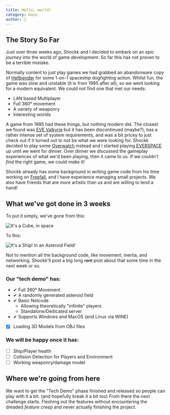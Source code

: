 ```yaml
---
title: Hello, world!
category: main
author: 🦊
---
```

## The Story So Far

Just over three weeks ago, Shockk and I decided to embark on an *epic journey* into the world of game development.
So far this has not proven to be a terrible mistake.

Normally content to just play games we had grabbed an abandonware copy of [Hellbender](https://en.wikipedia.org/wiki/Hellbender_(video_game)) for some 1-on-1 spaceship dogfighting action. Whilst fun, the game was slow and unstable (it is from 1995 after all), so we went looking for a modern equivalent. We could not find one that met our needs:

 - LAN based Multiplayer
 - Full 360° movement
 - A variety of weaponry
 - Interesting worlds

A game from 1995 had these things, but nothing modern did. The closest we found was [EVE Valkyrie](https://www.evevalkyrie.com/) but it has been discontinued (maybe?), has a rather intense set of system requirements, and was a bit pricey to just check out if it turned out to not be what we were looking for.
Shockk decided to play some [Overwatch](https://en.wikipedia.org/wiki/Overwatch_(video_game)) instead and I started playing [EVERSPACE](https://everspace-game.com/) up until we went for dinner.
Over dinner we discussed the gameplay experiences of what we'd been playing, then it came to us. If we couldn't *find* the right game, we could *make* it!

Shockk already has some background in writing game code from his time working on [Freefall](https://freefall.space), and I have experience managing small projects. We also have friends that are more artistic than us and are willing to lend a hand!

## What we've got done in 3 weeks
To put it simply, we've gone from this:

![It's a Cube, in space](/polar-space/assets/img/Spacegame_Cube.png)

To this:

![It's a Ship! In an Asteroid Field!](/polar-space/assets/img/Spacegame_2019-08-03.png)

Not to mention all the background code, like movement, inertia, and networking. Shockk'll post a big long ~~rant~~ post about that some time in the next week or so.

### Our "tech demo" has:
 - ✔ Full 360° Movement
 - ✔ A randomly generated asteroid field
 - ✔ Basic Netcode
	 - Allowing theoretically "infinite" players
	 - Standalone/Dedicated server
 - ✔ Supports Windows and MacOS (and Linux via WINE)
 - [x] Loading 3D Models from OBJ files
### We will be happy once it has:
- [ ] Ship/Player health
- [ ] Collision Detection for Players and Environment
- [ ] Working weaponry/damage model

## Where we're going from here
We want to get the "Tech Demo" phase finished and released so people can play with it a bit. (and hopefully break it a bit too)
From there the next challenge starts. Fleshing out the features without encountering the dreaded *feature creep* and never actually finishing the project.
<!--stackedit_data:
eyJoaXN0b3J5IjpbNDY1MzQyNjQ3LDY5OTAzNTMwNCw3OTE1MT
IwMzgsODM0Nzk1MjczLC0xNjA3MjYwMTI5LC0xMTUyMTY0MTMy
LC0xMzM3NDc1ODEyLC0xMTI4MDMxNzUwLC0xMDcyODQyNDQwLC
0yMDMzNzMyMTc4LDIxMjkwMTQ0MTQsMzE4Njg1Mjk4XX0=
-->